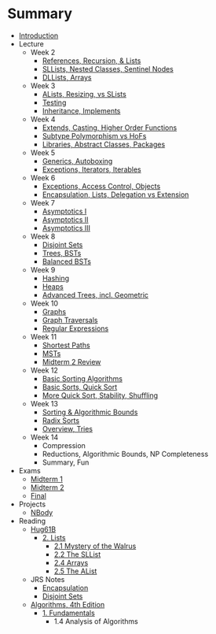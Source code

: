 # Summary

* [Introduction](README.md)
* Lecture
  * Week 2
    * [References, Recursion, & Lists](lecture/week02/lec03.md)
    * [SLLists, Nested Classes, Sentinel Nodes](lecture/week02/lec04.md)
    * [DLLists, Arrays](lecture/week02/lec05.md)
  * Week 3
    * [ALists, Resizing, vs SLists](lecture/week03/lec06.md)
    * [Testing](lecture/week03/lec07.md)
    * [Inheritance, Implements](lecture/week03/lec08.md)
  * Week 4
    * [Extends, Casting, Higher Order Functions](lecture/week04/lec09.md)
    * [Subtype Polymorphism vs HoFs](lecture/week04/lec10.md)
    * [Libraries, Abstract Classes, Packages](lecture/week04/lec11/lec11.md)
  * Week 5
    * [Generics, Autoboxing](lecture/week05/lec13.md)
    * [Exceptions, Iterators, Iterables](lecture/week05/lec14/lec14.md)
  * Week 6
    * [Exceptions, Access Control, Objects](lecture/week06/lec15.md)
    * [Encapsulation, Lists, Delegation vs Extension](lecture/week06/lec16.md)
  * Week 7
    * [Asymptotics I](lecture/week07/lec17.md)
    * [Asymptotics II](lecture/week07/lec18/lec18.md)
    * [Asymptotics III](lecture/week07/lec19/lec19.md)
  * Week 8
    * [Disjoint Sets](lecture/week08/lec20/lec20.md)
    * [Trees, BSTs](lecture/week08/lec21/lec21.md)
    * [Balanced BSTs](lecture/week08/lec22/lec22.md)
  * Week 9
    * [Hashing](lecture/week09/lec23.md)
    * [Heaps](lecture/week09/lec24/lec24.md)
    * [Advanced Trees, incl. Geometric](lecture/week09/lec25.md)
  * Week 10
    * [Graphs](lecture/week10/lec26.md)
    * [Graph Traversals](lecture/week10/lec27.md)
    * [Regular Expressions](lecture/week10/lec28.md)
  * Week 11
    * [Shortest Paths](lecture/week11/lec29.md)
    * [MSTs](lecture/week11/lec30.md)
    * [Midterm 2 Review](https://docs.google.com/presentation/d/1dGZ_tDBAmL_zuQaMQ5Aa_lRHWASqn84wHCVkrSWASVI/edit#slide=id.g1dc273c0d8_0_0)
  * Week 12
    * [Basic Sorting Algorithms](lecture/week12/lec32.md)
    * [Basic Sorts, Quick Sort](lecture/week12/lec33.md)
    * [More Quick Sort, Stability, Shuffling](lecture/week12/lec34.md)
  * Week 13
    * [Sorting & Algorithmic Bounds](lecture/week13/lec35.md)
    * [Radix Sorts](lecture/week13/lec36.md)
    * [Overview, Tries](lecture/week13/lec37.md)
  * Week 14
    * Compression
    * Reductions, Algorithmic Bounds, NP Completeness
    * Summary, Fun
* Exams
  * [Midterm 1](review/mt1.md)
  * [Midterm 2](review/mt2.md)
  * [Final](review/final.md)
* Projects
  * [NBody](projects/NBody.md)
* Reading
  * [Hug61B](https://joshhug.gitbooks.io/hug61b/content/)
    * [2. Lists](https://joshhug.gitbooks.io/hug61b/content/chap2/)
      * [2.1 Mystery of the Walrus](reading/Ch2/1.md)
      * [2.2 The SLList](reading/Ch2/2/2.md)
      * [2.4 Arrays](reading/Ch2/4.md)
      * [2.5 The AList](reading/Ch2/5.md)
  * JRS Notes
      * [Encapsulation](reading/jrs/encapsulation.md)
      * [Disjoint Sets](reading/jrs/disjoint_sets.md)
  * [Algorithms, 4th Edition](http://algs4.cs.princeton.edu/home/)
    * [1. Fundamentals](http://algs4.cs.princeton.edu/10fundamentals/)
      * 1.4 Analysis of Algorithms
